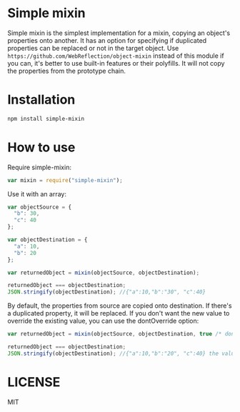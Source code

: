 Simple mixin
=============

Simple mixin is the simplest implementation for a mixin, copying an object's properties onto another. It has an option for specifying if duplicated properties can be replaced or not in the target object.
Use `https://github.com/WebReflection/object-mixin` instead of this module if you can, it's better to use built-in features or their polyfills.
It will not copy the properties from the prototype chain.

Installation
============

```bash
npm install simple-mixin
```

How to use
==========

Require simple-mixin:


```js
var mixin = require("simple-mixin");
```

Use it with an array:

```js
var objectSource = {
  "b": 30,
  "c": 40
};

var objectDestination = {
  "a": 10,
  "b": 20
};

var returnedObject = mixin(objectSource, objectDestination);

returnedObject === objectDestination;
JSON.stringify(objectDestination); //{"a":10,"b":"30", "c":40}
```

By default, the properties from source are copied onto destination. If there's a duplicated property, it will be replaced. If you don't want the new value to override the existing value, you can use the dontOverride option:

```js
var returnedObject = mixin(objectSource, objectDestination, true /* don't override */);

returnedObject === objectDestination;
JSON.stringify(objectDestination); //{"a":10,"b":"20", "c":40} the value for "b" will be preserved
```

LICENSE
=======

MIT
